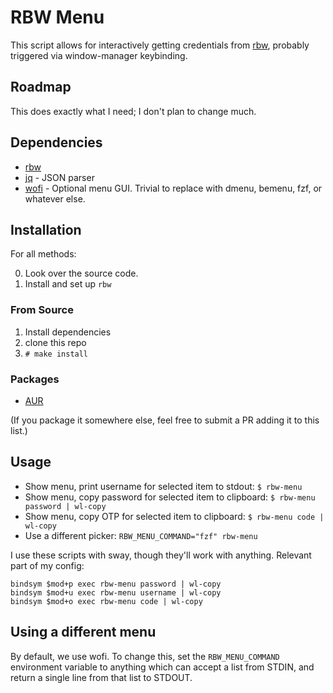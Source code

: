 # RBW Menu

This script allows for interactively getting credentials from [rbw](https://github.com/doy/rbw), probably triggered via window-manager keybinding.

## Roadmap

This does exactly what I need; I don't plan to change much.

## Dependencies

- [rbw](https://github.com/doy/rbw)
- [jq](https://github.com/stedolan/jq) - JSON parser
- [wofi](https://hg.sr.ht/~scoopta/wofi) - Optional menu GUI. Trivial to replace with dmenu, bemenu, fzf, or whatever else.

## Installation

For all methods:

0. Look over the source code.
1. Install and set up `rbw`

### From Source

1. Install dependencies
2. clone this repo
3. `# make install`

### Packages

- [AUR](https://aur.archlinux.org/packages/rbw-menu)

(If you package it somewhere else, feel free to submit a PR adding it to this list.)

## Usage

- Show menu, print username for selected item to stdout: `$ rbw-menu`
- Show menu, copy password for selected item to clipboard: `$ rbw-menu password | wl-copy`
- Show menu, copy OTP for selected item to clipboard: `$ rbw-menu code | wl-copy`
- Use a different picker: `RBW_MENU_COMMAND="fzf" rbw-menu`

I use these scripts with sway, though they'll work with anything. Relevant part of my config:

```
bindsym $mod+p exec rbw-menu password | wl-copy
bindsym $mod+u exec rbw-menu username | wl-copy
bindsym $mod+o exec rbw-menu code | wl-copy
```

## Using a different menu

By default, we use wofi. To change this, set the `RBW_MENU_COMMAND` environment variable to anything which can accept a list from STDIN, and return a single line from that list to STDOUT.
